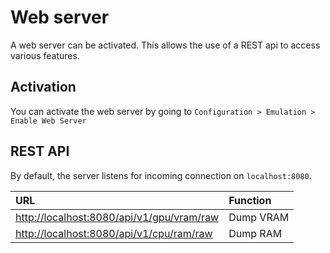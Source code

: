 # Web server

A web server can be activated. This allows the use of a REST api to access various features.

## Activation

You can activate the web server by going to `Configuration > Emulation > Enable Web Server`

## REST API

By default, the server listens for incoming connection on `localhost:8080`.

| URL | Function |
| :- | :- |
| [http://localhost:8080/api/v1/gpu/vram/raw](http://localhost:8080/api/v1/gpu/vram/raw) | Dump VRAM  |
| [http://localhost:8080/api/v1/cpu/ram/raw](http://localhost:8080/api/v1/cpu/ram/raw) | Dump RAM |

